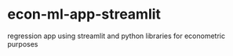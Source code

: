 # econ-ml-app-streamlit
regression app using streamlit and python libraries for econometric purposes

